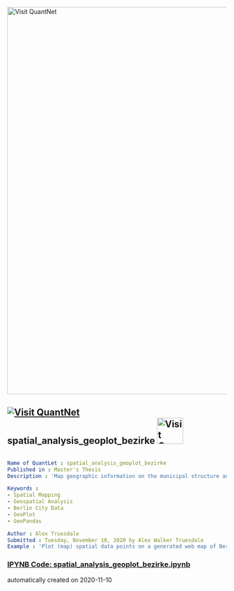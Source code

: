 [<img src="https://github.com/QuantLet/Styleguide-and-FAQ/blob/master/pictures/banner.png" width="888" alt="Visit QuantNet">](http://quantlet.de/)

## [<img src="https://github.com/QuantLet/Styleguide-and-FAQ/blob/master/pictures/qloqo.png" alt="Visit QuantNet">](http://quantlet.de/) **spatial_analysis_geoplot_bezirke** [<img src="https://github.com/QuantLet/Styleguide-and-FAQ/blob/master/pictures/QN2.png" width="60" alt="Visit QuantNet 2.0">](http://quantlet.de/)

```yaml

Name of QuantLet : spatial_analysis_geoplot_bezirke
Published in : Master's Thesis
Description : 'Map geographic information on the municipal structure and historic divisions of Berlin'

Keywords :
- Spatial Mapping
- Geospatial Analysis
- Berlin City Data
- GeoPlot
- GeoPandas

Author : Alex Truesdale
Submitted : Tuesday, November 10, 2020 by Alex Walker Truesdale
Example : 'Plot (map) spatial data points on a generated web map of Berlin.'

```

### [IPYNB Code: spatial_analysis_geoplot_bezirke.ipynb](spatial_analysis_geoplot_bezirke.ipynb)


automatically created on 2020-11-10